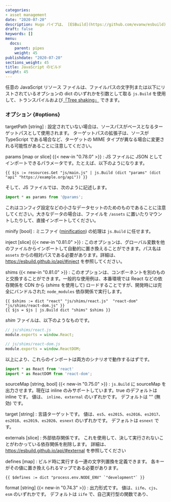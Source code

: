 ```yaml
---
categories:
- asset management
date: "2020-07-20"
description: Hugo パイプは、 [ESBuild](https://github.com/evanw/esbuild) で JavaScript ファイルを処理できます。
draft: false
keywords: []
menu:
  docs:
    parent: pipes
    weight: 45
publishdate: "2020-07-20"
sections_weight: 45
title: JavaScript のビルド
weight: 45
---
```


任意の JavaScript リソース ファイルは、ファイルパスの文字列または以下にリストされているオプションの dict のいずれかを引数として取る `js.Build` を使用して、トランスパイルおよび[「Tree shaking」](https://developer.mozilla.org/ja/docs/Glossary/Tree_shaking) できます。

### オプション {#options}

targetPath [string]
: 設定されていない場合は、ソースパスがベースとなるターゲットパスとして使用されます。
ターゲットパスの拡張子は、ソースが TypeScript である場合など、ターゲットの MIME タイプが異なる場合に変更される可能性があることに注意してください。

params [map or slice] {{< new-in "0.78.0" >}}
: JS ファイルに JSON としてインポートできるパラメータです。たとえば、以下のようになります。

```go-html-template
{{ $js := resources.Get "js/main.js" | js.Build (dict "params" (dict "api" "https://example.org/api")) }}
```
そして、JS ファイルでは、次のように記述します。

```js
import * as params from '@params';
```

これはコンフィグ設定などの小さなデータセットのためのものであることに注意してください。大きなデータの場合は、ファイルを `/assets` に置いたりマウントしたりして、直接インポートしてください。

minify [bool]
: ミニファイ ([minification](https://developer.mozilla.org/ja/docs/Glossary/minification)) の処理は `js.Build` に任せます。

inject [slice] {{< new-in "0.81.0" >}}
: このオプションは、グローバル変数を他のファイルからインポートして自動的に置き換えることができます。パス名は `assets` からの相対パスである必要があります。詳細は、 https://esbuild.github.io/api/#inject を参照してください。

shims {{< new-in "0.81.0" >}}
: このオプションは、コンポーネントを別のものと交換することができます。一般的な使用例は、本番環境では React などの依存関係を CDN から (_shims_ を使用して) ロードすることですが、開発時には完全にバンドルされた `node_modules` 依存関係で実行します。

```go-html-template
{{ $shims := dict "react" "js/shims/react.js"  "react-dom" "js/shims/react-dom.js" }}
{{ $js = $js | js.Build dict "shims" $shims }}
```

_shim_ ファイルは、以下のようなものです。

```js
// js/shims/react.js
module.exports = window.React;
```

```js
// js/shims/react-dom.js
module.exports = window.ReactDOM;
```

以上により、これらのインポートは両方のシナリオで動作するはずです。

```js
import * as React from 'react'
import * as ReactDOM from 'react-dom';
```

sourceMap [string, bool] {{< new-in "0.75.0" >}}
: `js.Build` に sourceMap を出力させます。現在は inline のみサポートしています。true のデフォルトは inline です。
  値は、 `inline`、`external` のいずれかです。
  デフォルトは "" (無効) です。

target [string]
: 言語ターゲットです。
  値は、`es5`、`es2015`、`es2016`、`es2017`、`es2018`、`es2019`、`es2020`、`esnext` のいずれかです。
  デフォルトは `esnext` です。

externals [slice]
: 外部依存関係です。 これを使用して、決して実行されないことがわかっている依存関係を削除します。 詳細は、https://esbuild.github.io/api/#external を参照してください

defines [map]
: ビルド時に実行する一連の文字列置換を定義できます。 各キーがその値に置き換えられるマップである必要があります。

```go-html-template
{{ $defines := dict "process.env.NODE_ENV" `"development"` }}
```

format [string] {{< new-in "0.74.3" >}}
: 出力形式です。
  値は、`iife`、`cjs`、`esm` のいずれかです。
  デフォルトは `iife` で、自己実行型の関数であり、<script> タグとして含めるのに適しています。

sourceMap
: esbuild から `inline` または `external` のソースマップを生成するかどうかを指定します。 外部ソースマップは、出力ファイル名＋".map" でターゲットに書き込まれます。 入力ソースマップは js.Build や node モジュールから読み込み、出力ソースマップに結合できます。

### /assets から JS コードをインポートする {"import-js-code-from-assets}

{{< new-in "0.78.0" >}}

Hugo `v0.78.0` 以降、`js.Build` は [Hugo モジュール](/hugo-modules/) で仮想ユニオン ファイルシステムを完全にサポートするようになりました。 この [テスト プロジェクト](https://github.com/gohugoio/hugoTestProjectJSModImports) でいくつかの簡単な例を見ることができますが、要するに、これは以下のことができることを意味します。

```js
import { hello } from 'my/module';
```

そして、階層化されたファイルシステムの `assets/my/module` 内の最上位の `index.{js,ts,tsx,jsx}` に解決されます。

```js
import { hello3 } from 'my/module/hello3';
```

上記のコードは、`Assets/my/module` 内の `hello3.{js,ts,tsx,jsx}` に解決されるでしょう。

`.` で始まるすべてのインポートは、現在のファイルからの相対パスで解決されます。

```js
import { hello4 } from './lib';
```

その他のファイル (たとえば、`JSON` や `CSS`) については、たとえば以下のように、拡張子を含む相対パスで指定する必要があります。

```js
import * as data from 'my/module/data.json';
```

`/assets` の外にあるファイルでのインポート、または `/assets` 内のコンポーネントに解決されないインポートは、[ESBuild](https://esbuild.github.io/) によって、**プロジェクト ディレクトリ** を用いて解決ディレクトリとして解決されます (`node_modules` などを探すときの開始点として使用されます)。 [hugo mod npm pack](/commands/hugo_mod_npm_pack/) も参照してください。 プロジェクトにインポートされた npm 依存関係がある場合は、`hugo` を実行する前に必ず `npm install` を実行する必要があります。

また、たとえば、以下のようにテンプレートから JS ファイルに渡すことができる新しい `params` オプションにも注意してください。

```go-html-template
{{ $js := resources.Get "js/main.js" | js.Build (dict "params" (dict "api" "https://example.org/api")) }}
```

そして、JS ファイルでは、以下のコードを記述します。

```js
import * as params from '@params';
```

Hugo はデフォルトで、インポートをマップする `assets/jsconfig.json` ファイルを生成します。これはコードエディター内のナビゲーションやインテリセンス ヘルプに役立ちますが、必要ない/したくない場合は、[オフにする](/getting-started/configuration/#configure-build) ことができます。


### package.json / node_modules に依存関係を含める {#include-dependencies-in-packagejson-nodemodules}

`/assets` の外にあるファイルでのインポート、または `/assets` 内のコンポーネントに解決されないインポートは、[ESBuild](https://esbuild.github.io/) によって、**プロジェクト ディレクトリ** を用いて解決ディレクトリとして解決されます (`node_modules` などを探すときの開始点として使用されます)。 [hugo mod npm pack](/commands/hugo_mod_npm_pack/) も参照してください。 プロジェクトにインポートされた npm 依存関係がある場合は、`hugo` を実行する前に必ず `npm install` を実行する必要があります。

{{< new-in "0.78.1" >}} Hugo `0.78.1` 以降、npm パッケージ (別名、`node_modules` フォルダー内に存在するパッケージ) を解決するための開始ディレクトリは、常にメインプロジェクト フォルダーです。

**注意:** もし、インポートを前提としたテーマ/コンポーネントを開発しており、 `package.json` 内の依存関係に依存している場合は、プロジェクト内のすべての npm 依存関係を統合するツールである [hugo mod npm pack](/commands/hugo_mod_npm_pack/) を読むことを推奨します。


### 例 {#examples}

```go-html-template
{{ $built := resources.Get "js/index.js" | js.Build "main.js" }}
```

あるいはオプションで、以下のように指定します。

```go-html-template
{{ $externals := slice "react" "react-dom" }}
{{ $defines := dict "process.env.NODE_ENV" `"development"` }}

{{ $opts := dict "targetPath" "main.js" "externals" $externals "defines" $defines }}
{{ $built := resources.Get "scripts/main.js" | js.Build $opts }}
<script src="{{ $built.RelPermalink }}" defer></script>
```
